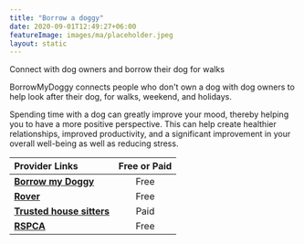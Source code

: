 ```yaml
---
title: "Borrow a doggy"
date: 2020-09-01T12:49:27+06:00
featureImage: images/ma/placeholder.jpeg
layout: static
---
```


Connect with dog owners and borrow their dog for walks

BorrowMyDoggy connects people who don't own a dog with dog owners to help look after their dog, for walks, weekend, and holidays.

Spending time with a dog can greatly improve your mood, thereby helping you to have a more positive perspective. This can help create healthier relationships, improved productivity, and a significant improvement in your overall well-being as well as reducing stress.

| Provider Links      | Free or Paid  |  
| :-----------          | :--------------:      |  
| [**Borrow my Doggy**](https://www.borrowmydoggy.com/#home__why) | Free | 
| [**Rover**](https://www.rover.com/uk/become-a-sitter/) | Free | 
| [**Trusted house sitters**](https://www.trustedhousesitters.com) | Paid | 
| [**RSPCA**](https://www.rspca.org.uk/-/blog_a_guide_to_voluntary_dog_walking) | Free | 
  

<br/><br/>






